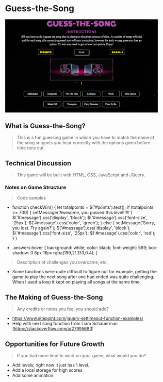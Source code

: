 # Guess-the-Song

![Image of Screenshot](https://github.com/seyesij/Project1-Game/blob/master/gamescreenshot.png)

## What is Guess-the-Song?

> This is a fun guessing game in which you have to match the name of the song snippets you hear correctly with the options given before time runs out.

## Technical Discussion

> This game will be built with HTML, CSS, JavaScript and JQuery.

### Notes on Game Structure

> Code samples
- function checkWin() {
  let totalpoints = $('#points').text();
  if (totalpoints >= 700) {
    setMessage('Awesome, you passed this level!!!!!')
    $('#message').css('display', 'block');
    $('#message').css('font-size', '25px');
    $('#message').css('color', 'green');
  } else {
    setMessage('Sorry, you lost. Try again?');
    $('#message').css('display', 'block');
    $('#message').css('font-size', '25px');
    $('#message').css('color', 'red');
  }
}

- .answers:hover {
  background: white;
  color: black;
  font-weight: 599;
  box-shadow: 0 8px 16px rgba(199,21,133,0.4);
}

> Description of challenges you overcame, etc.
- Some functions were quite difficult to figure out for example, getting the game to play the next song after one had ended was quite challenging. When I used a loop it kept on playing all songs at the same time.  

## The Making of Guess-the-Song

> Any credits or notes you feel you should add?
- https://www.sitepoint.com/jquery-settimeout-function-examples/
- Help with next song function from Liam Schauerman (https://stackoverflow.com/a/27995683)

## Opportunities for Future Growth

> If you had more time to work on your game, what would you do?
-	Add levels; right now it just has 1 level. 
-	Add a local storage for high scores
- Add some animation

